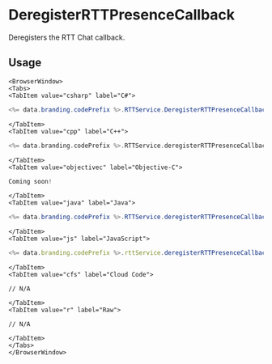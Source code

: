 # DeregisterRTTPresenceCallback

Deregisters the RTT Chat callback.

## Usage

```mdx-code-block
<BrowserWindow>
<Tabs>
<TabItem value="csharp" label="C#">
```

```csharp
<%= data.branding.codePrefix %>.RTTService.DeregisterRTTPresenceCallback();
```

```mdx-code-block
</TabItem>
<TabItem value="cpp" label="C++">
```

```cpp
<%= data.branding.codePrefix %>.RTTService.deregisterRTTPresenceCallback();
```

```mdx-code-block
</TabItem>
<TabItem value="objectivec" label="Objective-C">
```

```objectivec
Coming soon!
```

```mdx-code-block
</TabItem>
<TabItem value="java" label="Java">
```

```java
<%= data.branding.codePrefix %>.RTTService.deregisterRTTPresenceCallback();
```

```mdx-code-block
</TabItem>
<TabItem value="js" label="JavaScript">
```

```javascript
<%= data.branding.codePrefix %>.rttService.deregisterRTTPresenceCallback();
```

```mdx-code-block
</TabItem>
<TabItem value="cfs" label="Cloud Code">
```

```cfscript
// N/A
```

```mdx-code-block
</TabItem>
<TabItem value="r" label="Raw">
```

```cfscript
// N/A
```

```mdx-code-block
</TabItem>
</Tabs>
</BrowserWindow>
```

